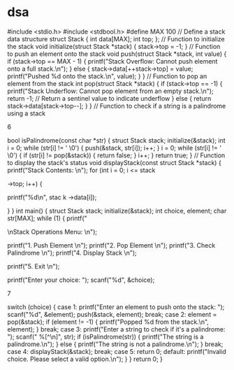# dsa
#include <stdio.h>
#include <stdbool.h>
#define MAX 100
// Define a stack data structure
struct Stack {
int data[MAX];
int top;
};
// Function to initialize the stack
void initialize(struct Stack *stack) {
stack->top = -1;
}
// Function to push an element onto the stack
void push(struct Stack *stack, int value) {
if (stack->top == MAX - 1) {
printf("Stack Overflow: Cannot push element onto a full stack.\n");
} else {
stack->data[++stack->top] = value;
printf("Pushed %d onto the stack.\n", value);
}
}
// Function to pop an element from the stack
int pop(struct Stack *stack) {
if (stack->top == -1) {
printf("Stack Underflow: Cannot pop element from an empty stack.\n");
return -1; // Return a sentinel value to indicate underflow
} else {
return stack->data[stack->top--];
}
}
// Function to check if a string is a palindrome using a stack

6

bool isPalindrome(const char *str) {
struct Stack stack;
initialize(&stack);
int i = 0;
while (str[i] != '
\0') {
push(&stack, str[i]);
i++;
}
i = 0;
while (str[i] != '
\0') {
if (str[i] != pop(&stack)) {
return false;
}
i++;
}
return true; }
// Function to display the stack's status
void displayStack(const struct Stack *stack) {
printf("Stack Contents:
\n");
for (int i = 0; i <= stack

->top; i++) {

printf("%d\n", stac
k
->data[i]);

}
}
int main() {
struct Stack stack;
initialize(&stack);
int choice, element;
char
str[MAX];
while (1) {
printf("

\nStack Operations Menu:
\n");

printf("1. Push Element
\n");
printf("2. Pop Element
\n");
printf("3. Check Palindrome
\n");
printf("4. Display Stack
\n");

printf("5. Exit
\n");

printf("Enter your choice: ");
scanf("%d", &choice);

7

switch (choice) {
case 1:
printf("Enter an element to push onto the stack: ");
scanf("%d", &element);
push(&stack, element);
break;
case 2:
element = pop(&stack);
if (element != -1) {
printf("Popped %d from the stack.\n", element);
}
break;
case 3:
printf("Enter a string to check if it's a palindrome: ");
scanf(" %[^\n]", str);
if (isPalindrome(str)) {
printf("The string is a palindrome.\n");
} else {
printf("The string is not a palindrome.\n");
}
break;
case 4:
displayStack(&stack);
break;
case 5:
return 0;
default:
printf("Invalid choice. Please select a valid option.\n");
}
}
return 0;
}
